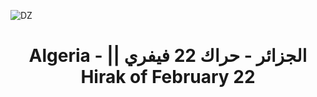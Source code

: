 ![DZ](https://github.com/azermane/Hirak_22_February/blob/master/Algeria.ico)
<h1 dir="rtl" align="center">الجزائر - حراك 22 فيفري || Algeria - Hirak of February 22</h1>
